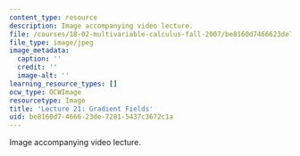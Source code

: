 ```yaml
---
content_type: resource
description: Image accompanying video lecture.
file: /courses/18-02-multivariable-calculus-fall-2007/be8160d7466623de72815437c3672c1a_21.jpg
file_type: image/jpeg
image_metadata:
  caption: ''
  credit: ''
  image-alt: ''
learning_resource_types: []
ocw_type: OCWImage
resourcetype: Image
title: 'Lecture 21: Gradient Fields'
uid: be8160d7-4666-23de-7281-5437c3672c1a
---
```

Image accompanying video lecture.

